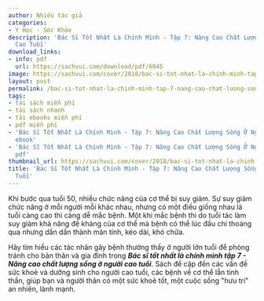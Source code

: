 ```yaml
---
author: Nhiều tác giả
categories:
- Y Học - Sức Khỏe
description: 'Bác Sĩ Tốt Nhất Là Chính Mình - Tập 7: Nâng Cao Chất Lượng Sống Ở Người
  Cao Tuổi'
download_links:
- info: pdf
  url: https://sachvui.com/download/pdf/6945
image: https://sachvui.com/cover/2018/bac-si-tot-nhat-la-chinh-minh-tap-7-nang-cao-chat-luong-song-o-nguoi-cao-tuoi.jpg
layout: post
permalink: /bac-si-tot-nhat-la-chinh-minh-tap-7-nang-cao-chat-luong-song-o-nguoi-cao-tuoi.html
tags:
- tải sách miễn phí
- tải sách nhanh
- tải ebooks miễn phí
- pdf miễn phí
- 'Bác Sĩ Tốt Nhất Là Chính Mình - Tập 7: Nâng Cao Chất Lượng Sống Ở Người Cao Tuổi
  ebook'
- 'Bác Sĩ Tốt Nhất Là Chính Mình - Tập 7: Nâng Cao Chất Lượng Sống Ở Người Cao Tuổi
  pdf'
thumbnail_url: https://sachvui.com/cover/2018/bac-si-tot-nhat-la-chinh-minh-tap-7-nang-cao-chat-luong-song-o-nguoi-cao-tuoi.jpg
title: 'Bác Sĩ Tốt Nhất Là Chính Mình - Tập 7: Nâng Cao Chất Lượng Sống Ở Người Cao
  Tuổi'
---
```


 <div class="item-desc text-justify"> <p>Khi bước qua tuổi 50, nhiều chức năng của cơ thể bị suy giảm. Sự suy giảm chức năng ở mỗi người mỗi khác nhau, nhưng có một điều giống nhau là tuổi càng cao thì càng dễ mắc bệnh. Một khi mắc bệnh thì do tuổi tác làm suy giảm khả năng đề kháng của cơ thể mà bệnh có thể lúc đầu chỉ thoáng qua nhưng dần dần thành mãn tính, kéo dài, khó chữa.</p><p>Hãy tìm hiểu các tác nhân gây bệnh thường thấy ở người lớn tuổi để phòng tránh cho bản thân và gia đình trong<em> <strong>Bác sĩ tốt nhất là chính mình tập 7 - Nâng cao chất lượng sống ở người cao tuổi</strong></em>. Sách đề cập đến các vấn đề sức khoẻ và dưỡng sinh cho người cao tuổi, các bệnh về cơ thể lẫn tinh thần, giúp bạn và người thân có một sức khoẻ tốt, một cuộc sống "hưu trí" an nhiên, lành mạnh.</p> </div>